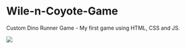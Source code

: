 # Wile-n-Coyote-Game
 Custom Dino Runner Game - My first game using HTML, CSS and JS. 

<img src="images/wileandCoyotegif.gif">
